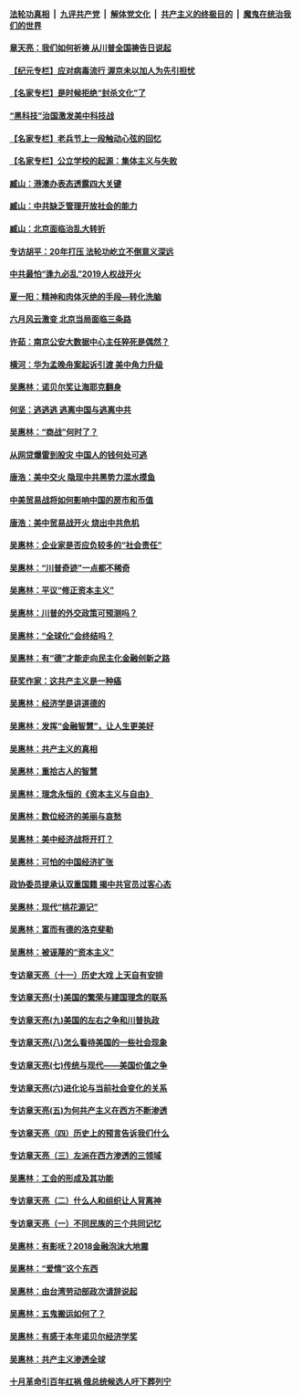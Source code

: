 

####  [法轮功真相](../../../../basic/blob/master/README.md?t=07091931) &nbsp;|&nbsp; [九评共产党](../../../../9ping.md/blob/master/README.md?t=07091931) &nbsp;|&nbsp; [解体党文化](../../../../jtdwh.md/blob/master/README.md?t=07091931)  &nbsp;|&nbsp; [共产主义的终极目的](../../../../gczydzjmd.md/blob/master/README.md?t=07091931) &nbsp;|&nbsp; [魔鬼在统治我们的世界](../../../../mgztzwmdsj.md/blob/master/README.md?t=07091931) 

#### [章天亮：我们如何祈祷 从川普全国祷告日说起](../pages/nsc423/n11944627.md?t=07091931) 

#### [【纪元专栏】应对病毒流行 渥京未以加人为先引担忧](../pages/nsc423/n11875714.md?t=07091931) 

#### [【名家专栏】是时候拒绝“封杀文化”了](../pages/nsc423/n11814093.md?t=07091931) 

#### [“黑科技”治国激发美中科技战](../pages/nsc423/n11638056.md?t=07091931) 

#### [【名家专栏】老兵节上一段触动心弦的回忆](../pages/nsc423/n11646016.md?t=07091931) 

#### [【名家专栏】公立学校的起源：集体主义与失败](../pages/nsc423/n11601833.md?t=07091931) 

#### [臧山：港澳办表态透露四大关键](../pages/nsc423/n11421628.md?t=07091931) 

#### [臧山：中共缺乏管理开放社会的能力](../pages/nsc423/n11407457.md?t=07091931) 

#### [臧山：北京面临治乱大转折](../pages/nsc423/n11406895.md?t=07091931) 

#### [专访胡平：20年打压 法轮功屹立不倒意义深远](../pages/nsc423/n11398800.md?t=07091931) 

#### [中共最怕“逢九必乱”2019人权战开火](../pages/nsc423/n11385248.md?t=07091931) 

#### [夏一阳：精神和肉体灭绝的手段—转化洗脑](../pages/nsc423/n11368250.md?t=07091931) 

#### [六月风云激变 北京当局面临三条路](../pages/nsc423/n11313668.md?t=07091931) 

#### [许茹：南京公安大数据中心主任猝死是偶然？](../pages/nsc423/n11064744.md?t=07091931) 

#### [横河：华为孟晚舟案起诉引渡 美中角力升级](../pages/nsc423/n11027230.md?t=07091931) 

#### [吴惠林：诺贝尔奖让海耶克翻身](../pages/nsc423/n10890049.md?t=07091931) 

#### [何坚：逃逃逃 逃离中国与逃离中共](../pages/nsc423/n10592891.md?t=07091931) 

#### [吴惠林：“商战”何时了？](../pages/nsc423/n10573558.md?t=07091931) 

#### [从网贷爆雷到股灾 中国人的钱何处可逃](../pages/nsc423/n10572800.md?t=07091931) 

#### [唐浩：美中交火 隐现中共黑势力混水摸鱼](../pages/nsc423/n10544040.md?t=07091931) 

#### [中美贸易战将如何影响中国的房市和币值](../pages/nsc423/n10543697.md?t=07091931) 

#### [唐浩：美中贸易战开火 烧出中共危机](../pages/nsc423/n10540126.md?t=07091931) 

#### [吴惠林：企业家是否应负较多的“社会责任”](../pages/nsc423/n10535022.md?t=07091931) 

#### [吴惠林：“川普奇迹”一点都不稀奇](../pages/nsc423/n10512808.md?t=07091931) 

#### [吴惠林：平议“修正资本主义”](../pages/nsc423/n10495724.md?t=07091931) 

#### [吴惠林：川普的外交政策可预测吗？](../pages/nsc423/n10462387.md?t=07091931) 

#### [吴惠林：“全球化”会终结吗？](../pages/nsc423/n10452838.md?t=07091931) 

#### [吴惠林：有“德”才能走向民主化金融创新之路](../pages/nsc423/n10432292.md?t=07091931) 

#### [获奖作家：这共产主义是一种癌](../pages/nsc423/n10431541.md?t=07091931) 

#### [吴惠林：经济学是讲道德的](../pages/nsc423/n10398014.md?t=07091931) 

#### [吴惠林：发挥“金融智慧”，让人生更美好](../pages/nsc423/n10375019.md?t=07091931) 

#### [吴惠林：共产主义的真相](../pages/nsc423/n10351394.md?t=07091931) 

#### [吴惠林：重拾古人的智慧](../pages/nsc423/n10337691.md?t=07091931) 

#### [吴惠林：理念永恒的《资本主义与自由》](../pages/nsc423/n10316274.md?t=07091931) 

#### [吴惠林：数位经济的美丽与哀愁](../pages/nsc423/n10292946.md?t=07091931) 

#### [吴惠林：美中经济战将开打？](../pages/nsc423/n10258825.md?t=07091931) 

#### [吴惠林：可怕的中国经济扩张](../pages/nsc423/n10219147.md?t=07091931) 

#### [政协委员提承认双重国籍 揭中共官员过客心态](../pages/nsc423/n10208809.md?t=07091931) 

#### [吴惠林：现代“桃花源记”](../pages/nsc423/n10185234.md?t=07091931) 

#### [吴惠林：富而有德的洛克斐勒](../pages/nsc423/n10142264.md?t=07091931) 

#### [吴惠林：被诬蔑的“资本主义”](../pages/nsc423/n10124816.md?t=07091931) 

#### [专访章天亮（十一）历史大戏 上天自有安排](../pages/nsc423/n10094905.md?t=07091931) 

#### [专访章天亮(十)美国的繁荣与建国理念的联系](../pages/nsc423/n10094899.md?t=07091931) 

#### [专访章天亮(九)美国的左右之争和川普执政](../pages/nsc423/n10094889.md?t=07091931) 

#### [专访章天亮(八)怎么看待美国的一些社会现象](../pages/nsc423/n10094857.md?t=07091931) 

#### [专访章天亮(七)传统与现代——美国价值之争](../pages/nsc423/n10093140.md?t=07091931) 

#### [专访章天亮(六)进化论与当前社会变化的关系](../pages/nsc423/n10092036.md?t=07091931) 

#### [专访章天亮(五)为何共产主义在西方不断渗透](../pages/nsc423/n10083620.md?t=07091931) 

#### [专访章天亮（四）历史上的预言告诉我们什么](../pages/nsc423/n10083606.md?t=07091931) 

#### [专访章天亮（三）左派在西方渗透的三领域](../pages/nsc423/n10081115.md?t=07091931) 

#### [吴惠林：工会的形成及其功能](../pages/nsc423/n10080633.md?t=07091931) 

#### [专访章天亮（二）什么人和组织让人背离神](../pages/nsc423/n10076637.md?t=07091931) 

#### [专访章天亮（一）不同民族的三个共同记忆](../pages/nsc423/n10074188.md?t=07091931) 

#### [吴惠林：有影呒？2018金融泡沫大地震](../pages/nsc423/n10040534.md?t=07091931) 

#### [吴惠林：“爱情”这个东西](../pages/nsc423/n10019423.md?t=07091931) 

#### [吴惠林：由台湾劳动部政次请辞说起](../pages/nsc423/n9979679.md?t=07091931) 

#### [吴惠林：五鬼搬运如何了？](../pages/nsc423/n9925338.md?t=07091931) 

#### [吴惠林：有感于本年诺贝尔经济学奖](../pages/nsc423/n9871883.md?t=07091931) 

#### [吴惠林：共产主义渗透全球](../pages/nsc423/n9812748.md?t=07091931) 

#### [十月革命引百年红祸 俄总统候选人吁下葬列宁](../pages/nsc423/n9810182.md?t=07091931) 

